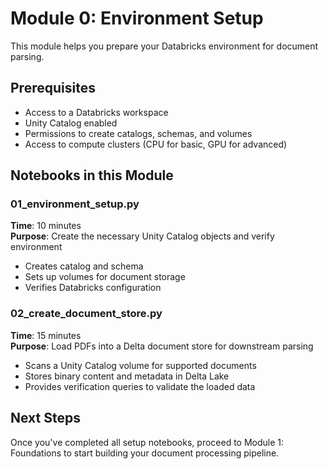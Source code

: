 # Module 0: Environment Setup

This module helps you prepare your Databricks environment for document parsing.

## Prerequisites

- Access to a Databricks workspace
- Unity Catalog enabled
- Permissions to create catalogs, schemas, and volumes
- Access to compute clusters (CPU for basic, GPU for advanced)

## Notebooks in this Module

### 01_environment_setup.py
**Time**: 10 minutes  
**Purpose**: Create the necessary Unity Catalog objects and verify environment
- Creates catalog and schema
- Sets up volumes for document storage
- Verifies Databricks configuration

### 02_create_document_store.py
**Time**: 15 minutes  
**Purpose**: Load PDFs into a Delta document store for downstream parsing
- Scans a Unity Catalog volume for supported documents
- Stores binary content and metadata in Delta Lake
- Provides verification queries to validate the loaded data

## Next Steps

Once you've completed all setup notebooks, proceed to Module 1: Foundations to start building your document processing pipeline. 
